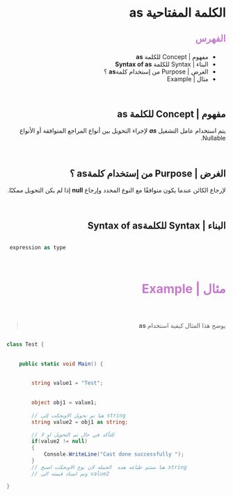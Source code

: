 <div dir=rtl>

#  الكلمة المفتاحية **as**  

##  <p style="color: #c67ace">الفهرس </p>

  *  مفهوم | Concept   للكلمة  **as** 
  * البناء | Syntax  للكلمة **Syntax of as** 
  *  الغرض | Purpose من إستخدام كلمة**as** ؟
  * مثال | Example   

 
 &nbsp;


  ##  مفهوم | Concept   للكلمة  **as** 
يتم استخدام عامل التشغيل ***as*** لإجراء التحويل بين أنواع المراجع المتوافقة أو الأنواع Nullable.
 
 &nbsp;


## الغرض | Purpose من إستخدام كلمة**as** ؟
 لإرجاع الكائن عندما يكون متوافقًا مع النوع المحدد وإرجاع **null** إذا لم يكن التحويل ممكنًا.


  

 &nbsp;

## البناء | Syntax  للكلمة**Syntax of as**
 <div dir=ltr>

```C#

 expression as type
```



</div> 






 &nbsp;

# <p style="color: #c67ace">مثال | Example  </p>  

  &nbsp;

> يوضح هذا المثال كيفية استخدام **as** 

<div dir=ltr>

```C#

class Test {
      
 
    public static void Main() {
          
        
        string value1 = "Test";
          
        
        object obj1 = value1;
          
        // هنا تم تحويل الاوبجكت إلى string 
        string value2 = obj1 as string;
          
        // للتأكد في حال تم التحويل او لا 
        if(value2 != null)
        {
            Console.WriteLine("Cast done successfully ");
        }
        // هنا ستتم طباعه هذه  الجمله لان نوع الاوبجكت اصبح string 
        // وتم اسناد قيمته الى value2
          
}

```

</div>

 </div>